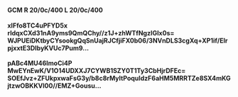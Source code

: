 #### GCM R 20/0c/400 L 20/0c/400
**xlFfo8TC4uPFYD5x**<br/>**rldqxCXd31nA9yms9QmQChy//z1J+zhWTfNgzIGIx0s=**<br/>**WJPUEiDKtbyCYsookgQqSnUajRJCfjiFX0b06/3NVnDLS3cgXq+XP1if/ElrpjxxtE3DIbyKVUc7Pum9...**<br/><br/>
**pABc4MU46ImoCi4P**<br/>**MwEYnEwK/V1O14UDXXJ7CYWB1SZY0T1Ty3CbHjrDFEc=**<br/>**SOEfJvz+ZFUkpxwaFsG3y/b8c8rMyltPoquIdzF6aHM5MRRTZe8SX4mKGjtzwOBKKVl00//EMZ+Gousu...**